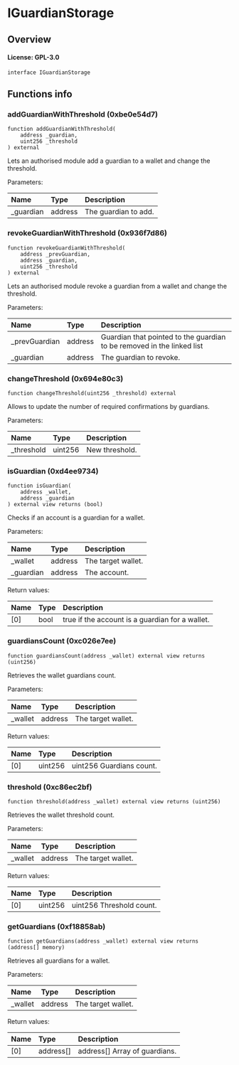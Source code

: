 # IGuardianStorage

## Overview

#### License: GPL-3.0

```solidity
interface IGuardianStorage
```


## Functions info

### addGuardianWithThreshold (0xbe0e54d7)

```solidity
function addGuardianWithThreshold(
    address _guardian,
    uint256 _threshold
) external
```

Lets an authorised module add a guardian to a wallet and change the threshold.


Parameters:

| Name      | Type    | Description          |
| :-------- | :------ | :------------------- |
| _guardian | address | The guardian to add. |

### revokeGuardianWithThreshold (0x936f7d86)

```solidity
function revokeGuardianWithThreshold(
    address _prevGuardian,
    address _guardian,
    uint256 _threshold
) external
```

Lets an authorised module revoke a guardian from a wallet and change the threshold.


Parameters:

| Name          | Type    | Description                                                             |
| :------------ | :------ | :---------------------------------------------------------------------- |
| _prevGuardian | address | Guardian that pointed to the guardian to be removed in the linked list  |
| _guardian     | address | The guardian to revoke.                                                 |

### changeThreshold (0x694e80c3)

```solidity
function changeThreshold(uint256 _threshold) external
```

Allows to update the number of required confirmations by guardians.


Parameters:

| Name       | Type    | Description    |
| :--------- | :------ | :------------- |
| _threshold | uint256 | New threshold. |

### isGuardian (0xd4ee9734)

```solidity
function isGuardian(
    address _wallet,
    address _guardian
) external view returns (bool)
```

Checks if an account is a guardian for a wallet.


Parameters:

| Name      | Type    | Description         |
| :-------- | :------ | :------------------ |
| _wallet   | address | The target wallet.  |
| _guardian | address | The account.        |


Return values:

| Name | Type | Description                                     |
| :--- | :--- | :---------------------------------------------- |
| [0]  | bool | true if the account is a guardian for a wallet. |

### guardiansCount (0xc026e7ee)

```solidity
function guardiansCount(address _wallet) external view returns (uint256)
```

Retrieves the wallet guardians count.


Parameters:

| Name    | Type    | Description         |
| :------ | :------ | :------------------ |
| _wallet | address | The target wallet.  |


Return values:

| Name | Type    | Description              |
| :--- | :------ | :----------------------- |
| [0]  | uint256 | uint256 Guardians count. |

### threshold (0xc86ec2bf)

```solidity
function threshold(address _wallet) external view returns (uint256)
```

Retrieves the wallet threshold count.


Parameters:

| Name    | Type    | Description         |
| :------ | :------ | :------------------ |
| _wallet | address | The target wallet.  |


Return values:

| Name | Type    | Description              |
| :--- | :------ | :----------------------- |
| [0]  | uint256 | uint256 Threshold count. |

### getGuardians (0xf18858ab)

```solidity
function getGuardians(address _wallet) external view returns (address[] memory)
```

Retrieves all guardians for a wallet.


Parameters:

| Name    | Type    | Description         |
| :------ | :------ | :------------------ |
| _wallet | address | The target wallet.  |


Return values:

| Name | Type      | Description                   |
| :--- | :-------- | :---------------------------- |
| [0]  | address[] | address[] Array of guardians. |
